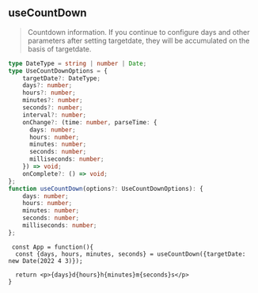 ## useCountDown

> Countdown information. If you continue to configure days and other parameters after setting targetdate, they will be accumulated on the basis of targetdate.

```typescript
type DateType = string | number | Date;
type UseCountDownOptions = {
    targetDate?: DateType;
    days?: number;
    hours?: number;
    minutes?: number;
    seconds?: number;
    interval?: number;
    onChange?: (time: number, parseTime: {
      days: number;
      hours: number;
      minutes: number;
      seconds: number;
      milliseconds: number;
    }) => void;
    onComplete?: () => void;
};
function useCountDown(options?: UseCountDownOptions): {
    days: number;
    hours: number;
    minutes: number;
    seconds: number;
    milliseconds: number;
};
```

```tsx
 const App = function(){
  const {days, hours, minutes, seconds} = useCountDown({targetDate: new Date(2022 4 3)});

  return <p>{days}d{hours}h{minutes}m{seconds}s</p>
}
```